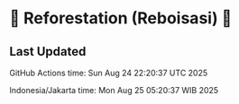 
# 🌳 Reforestation (Reboisasi) 🌲

## Last Updated

GitHub Actions time: Sun Aug 24 22:20:37 UTC 2025

Indonesia/Jakarta time: Mon Aug 25 05:20:37 WIB 2025

